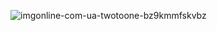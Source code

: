 ![imgonline-com-ua-twotoone-bz9kmmfskvbz](https://user-images.githubusercontent.com/17452975/48660665-57408500-ea8b-11e8-9dc2-8df5b8bbe04d.jpg)

